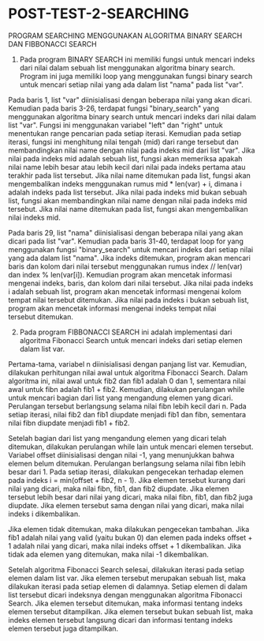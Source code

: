 # POST-TEST-2-SEARCHING
PROGRAM SEARCHING MENGGUNAKAN ALGORITMA BINARY SEARCH DAN FIBBONACCI SEARCH

1. Pada program BINARY SEARCH ini memiliki fungsi untuk mencari indeks dari nilai dalam sebuah list menggunakan algoritma binary search. Program ini juga memiliki loop yang menggunakan fungsi binary search untuk mencari setiap nilai yang ada dalam list "nama" pada list "var".

Pada baris 1, list "var" diinisialisasi dengan beberapa nilai yang akan dicari. Kemudian pada baris 3-26, terdapat fungsi "binary_search" yang menggunakan algoritma binary search untuk mencari indeks dari nilai dalam list "var". Fungsi ini menggunakan variabel "left" dan "right" untuk menentukan range pencarian pada setiap iterasi. Kemudian pada setiap iterasi, fungsi ini menghitung nilai tengah (mid) dari range tersebut dan membandingkan nilai name dengan nilai pada indeks mid dari list "var". Jika nilai pada indeks mid adalah sebuah list, fungsi akan memeriksa apakah nilai name lebih besar atau lebih kecil dari nilai pada indeks pertama atau terakhir pada list tersebut. Jika nilai name ditemukan pada list, fungsi akan mengembalikan indeks menggunakan rumus mid * len(var) + i, dimana i adalah indeks pada list tersebut. Jika nilai pada indeks mid bukan sebuah list, fungsi akan membandingkan nilai name dengan nilai pada indeks mid tersebut. Jika nilai name ditemukan pada list, fungsi akan mengembalikan nilai indeks mid.

Pada baris 29, list "nama" diinisialisasi dengan beberapa nilai yang akan dicari pada list "var". Kemudian pada baris 31-40, terdapat loop for yang menggunakan fungsi "binary_search" untuk mencari indeks dari setiap nilai yang ada dalam list "nama". Jika indeks ditemukan, program akan mencari baris dan kolom dari nilai tersebut menggunakan rumus index // len(var) dan index % len(var[i]). Kemudian program akan mencetak informasi mengenai indeks, baris, dan kolom dari nilai tersebut. Jika nilai pada indeks i adalah sebuah list, program akan mencetak informasi mengenai kolom tempat nilai tersebut ditemukan. Jika nilai pada indeks i bukan sebuah list, program akan mencetak informasi mengenai indeks tempat nilai tersebut ditemukan.


2. Pada program FIBBONACCI SEARCH ini adalah implementasi dari algoritma Fibonacci Search untuk mencari indeks dari setiap elemen dalam list var.

Pertama-tama, variabel n diinisialisasi dengan panjang list var. Kemudian, dilakukan perhitungan nilai awal untuk algoritma Fibonacci Search. Dalam algoritma ini, nilai awal untuk fib2 dan fib1 adalah 0 dan 1, sementara nilai awal untuk fibn adalah fib1 + fib2. Kemudian, dilakukan perulangan while untuk mencari bagian dari list yang mengandung elemen yang dicari. Perulangan tersebut berlangsung selama nilai fibn lebih kecil dari n. Pada setiap iterasi, nilai fib2 dan fib1 diupdate menjadi fib1 dan fibn, sementara nilai fibn diupdate menjadi fib1 + fib2.

Setelah bagian dari list yang mengandung elemen yang dicari telah ditemukan, dilakukan perulangan while lain untuk mencari elemen tersebut. Variabel offset diinisialisasi dengan nilai -1, yang menunjukkan bahwa elemen belum ditemukan. Perulangan berlangsung selama nilai fibn lebih besar dari 1. Pada setiap iterasi, dilakukan pengecekan terhadap elemen pada indeks i = min(offset + fib2, n - 1). Jika elemen tersebut kurang dari nilai yang dicari, maka nilai fibn, fib1, dan fib2 diupdate. Jika elemen tersebut lebih besar dari nilai yang dicari, maka nilai fibn, fib1, dan fib2 juga diupdate. Jika elemen tersebut sama dengan nilai yang dicari, maka nilai indeks i dikembalikan.

Jika elemen tidak ditemukan, maka dilakukan pengecekan tambahan. Jika fib1 adalah nilai yang valid (yaitu bukan 0) dan elemen pada indeks offset + 1 adalah nilai yang dicari, maka nilai indeks offset + 1 dikembalikan. Jika tidak ada elemen yang ditemukan, maka nilai -1 dikembalikan.

Setelah algoritma Fibonacci Search selesai, dilakukan iterasi pada setiap elemen dalam list var. Jika elemen tersebut merupakan sebuah list, maka dilakukan iterasi pada setiap elemen di dalamnya. Setiap elemen di dalam list tersebut dicari indeksnya dengan menggunakan algoritma Fibonacci Search. Jika elemen tersebut ditemukan, maka informasi tentang indeks elemen tersebut ditampilkan. Jika elemen tersebut bukan sebuah list, maka indeks elemen tersebut langsung dicari dan informasi tentang indeks elemen tersebut juga ditampilkan.
